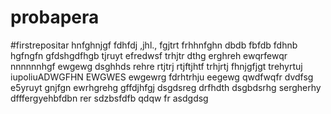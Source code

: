 # probapera
#firstrepositar
hnfghnjgf
fdhfdj
,jhl.,
fgjtrt
frhhnfghn
dbdb
fbfdb
fdhnb
hgfngfn
gfdshgdfhgb
tjruyt
efredwsf
trhjtr
dthg
erghreh
ewqrfewqr
nnnnnnhgf
ewgewg
dsghhds
rehre
rtjtrj
rtjftjhtf
trhjrtj
fhnjgfjgt
trehyrtuj
iupoliuADWGFHN
EWGWES
ewgewrg
fdrhtrhju
eegewg
qwdfwqfr
dvdfsg
e5yruyt
gnjfgn
ewrhgrehg
gffdjhfgj
dsgdsreg
drfhdth
dsgbdsrhg
sergherhy
dfffergyehbfdbn
rer
sdzbsfdfb
  qdqw  fr
asdgdsg
